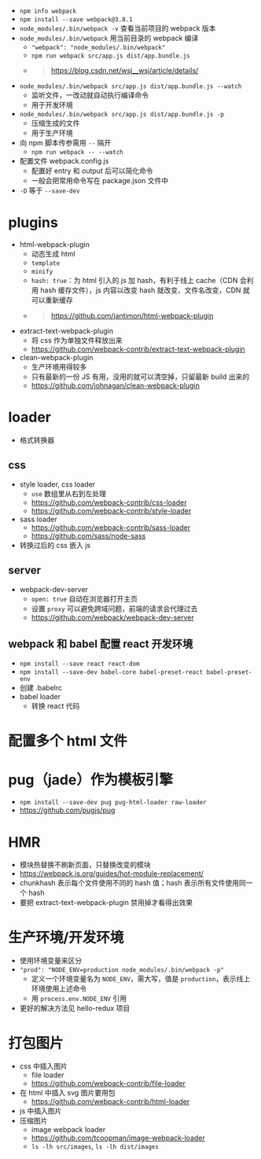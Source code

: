 - `npm info webpack`
- `npm install --save webpack@3.8.1`
- `node_modules/.bin/webpack -v` 查看当前项目的 webpack 版本
- `node_modules/.bin/webpack` 用当前目录的 webpack 编译
    - `"webpack": "node_modules/.bin/webpack"`
    - `npm run webpack src/app.js dist/app.bundle.js`
    - > https://blog.csdn.net/wsj__wsj/article/details/
- `node_modules/.bin/webpack src/app.js dist/app.bundle.js --watch`
    - 监听文件，一改动就自动执行编译命令
    - 用于开发环境
- `node_modules/.bin/webpack src/app.js dist/app.bundle.js -p` 
    - 压缩生成的文件
    - 用于生产环境
- 向 npm 脚本传参需用 `--` 隔开
    - `npm run webpack -- --watch`
- 配置文件 webpack.config.js
    - 配置好 entry 和 output 后可以简化命令
    - 一般会把常用命令写在 package.json 文件中
- `-D` 等于 `--save-dev`
# plugins
- html-webpack-plugin
    - 动态生成 html
    - `template`
    - `minify`
    - `hash: true`：为 html 引入的 js 加 hash，有利于线上 cache（CDN 会利用 hash 缓存文件），js 内容以改变 hash 就改变、文件名改变，CDN 就可以重新缓存
    - > https://github.com/jantimon/html-webpack-plugin
- extract-text-webpack-plugin
    - 将 css 作为单独文件释放出来
    - https://github.com/webpack-contrib/extract-text-webpack-plugin
- clean-webpack-plugin
    - 生产环境用得较多
    - 只有最新的一份 JS 有用，没用的就可以清空掉，只留最新 build 出来的
    - https://github.com/johnagan/clean-webpack-plugin
# loader
- 格式转换器
## css
- style loader, css loader
    - `use` 数组里从右到左处理
    - https://github.com/webpack-contrib/css-loader
    - https://github.com/webpack-contrib/style-loader
- sass loader
    - https://github.com/webpack-contrib/sass-loader
    - https://github.com/sass/node-sass
- 转换过后的 css 嵌入 js
## server
- webpack-dev-server
    - `open: true` 自动在浏览器打开主页
    - 设置 `proxy` 可以避免跨域问题，前端的请求会代理过去
    - https://github.com/webpack/webpack-dev-server
## webpack 和 babel 配置 react 开发环境 
- `npm install --save react react-dom`
- `npm install --save-dev babel-core babel-preset-react babel-preset-env`
- 创建 .babelrc
- babel loader
    - 转换 react 代码
# 配置多个 html 文件
# pug（jade）作为模板引擎
- `npm install --save-dev pug pug-html-loader raw-loader`
- https://github.com/pugjs/pug
# HMR
- 模块热替换不刷新页面，只替换改变的模块
- https://webpack.js.org/guides/hot-module-replacement/
- chunkhash 表示每个文件使用不同的 hash 值；hash 表示所有文件使用同一个 hash
- 要把 extract-text-webpack-plugin 禁用掉才看得出效果
# 生产环境/开发环境
- 使用环境变量来区分
- `"prod": "NODE_ENV=production node_modules/.bin/webpack -p"`
    - 定义一个环境变量名为 `NODE_ENV`，需大写，值是 `production`，表示线上环境使用上述命令
    - 用 `process.env.NODE_ENV` 引用
- 更好的解决方法见 hello-redux 项目
# 打包图片
- css 中插入图片
    - file loader
    - https://github.com/webpack-contrib/file-loader
- 在 html 中插入 svg 图片要用包
    - https://github.com/webpack-contrib/html-loader
- js 中插入图片
- 压缩图片
    - image webpack loader
    - https://github.com/tcoopman/image-webpack-loader
    - `ls -lh src/images`, `ls -lh dist/images`